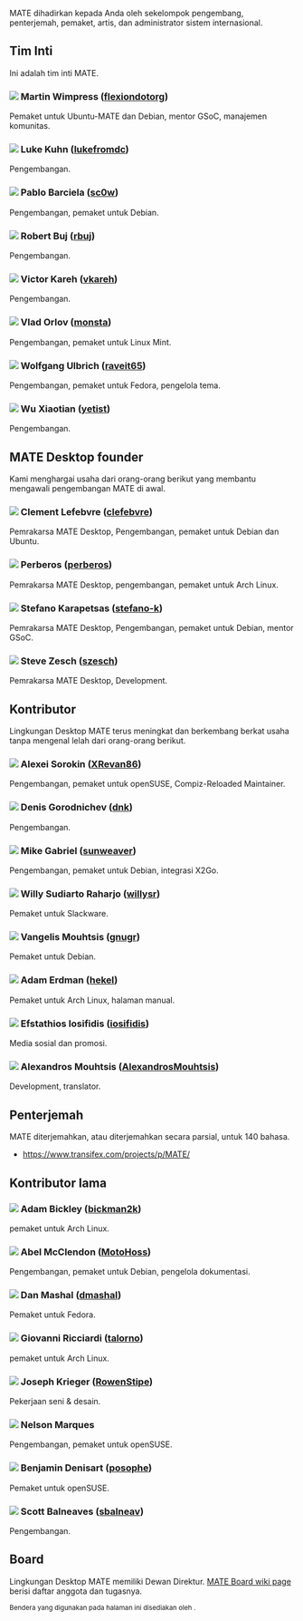 <!--
.. link:
.. description:
.. tags:
.. date: 2011-12-05 07:25:21
.. title: Team
.. slug: team
-->

MATE dihadirkan kepada Anda oleh sekelompok pengembang, penterjemah,
pemaket, artis, dan administrator sistem internasional.

## Tim Inti

Ini adalah tim inti MATE.


### ![](/assets/img/flags/32/United%20Kingdom\(Great%20Britain\).png) Martin Wimpress ([flexiondotorg](https://github.com/flexiondotorg))

Pemaket untuk Ubuntu-MATE dan Debian, mentor GSoC, manajemen komunitas.

### ![](/assets/img/flags/32/USA.png) Luke Kuhn ([lukefromdc](https://github.com/lukefromdc))

Pengembangan.

### ![](/assets/img/flags/32/Galicia.png) Pablo Barciela ([sc0w](https://github.com/sc0w))

Pengembangan, pemaket untuk Debian.

### ![](/assets/img/flags/32/Catalonia.png) Robert Buj ([rbuj](https://github.com/rbuj))

Pengembangan.

### ![](/assets/img/flags/32/Puerto%20Rico.png) Victor Kareh ([vkareh](https://github.com/vkareh))

Pengembangan.

### ![](/assets/img/flags/32/Russian%20Federation.png) Vlad Orlov ([monsta](https://github.com/monsta))

Pengembangan, pemaket untuk Linux Mint.

### ![](/assets/img/flags/32/Germany.png) Wolfgang Ulbrich ([raveit65](https://github.com/raveit65))

Pengembangan, pemaket untuk Fedora, pengelola tema.

### ![](/assets/img/flags/32/China.png) Wu Xiaotian ([yetist](https://github.com/yetist))

Pengembangan.



## MATE Desktop founder

Kami menghargai usaha dari orang-orang berikut yang membantu mengawali 
pengembangan MATE di awal.

### ![](/assets/img/flags/32/France.png) Clement Lefebvre ([clefebvre](https://github.com/clefebvre))

Pemrakarsa MATE Desktop, Pengembangan, pemaket untuk Debian dan Ubuntu.

### ![](/assets/img/flags/32/Argentina.png) Perberos ([perberos](https://github.com/perberos))

Pemrakarsa MATE Desktop, pengembangan, pemaket untuk Arch Linux.

### ![](/assets/img/flags/32/Italy.png) Stefano Karapetsas ([stefano-k](https://github.com/stefano-k))

Pemrakarsa MATE Desktop, Pengembangan, pemaket untuk Debian, mentor GSoC.

### ![](/assets/img/flags/32/USA.png) Steve Zesch ([szesch](https://github.com/szesch))

Pemrakarsa MATE Desktop, Development.



## Kontributor

Lingkungan Desktop MATE terus meningkat dan berkembang berkat usaha tanpa mengenal lelah
dari orang-orang berikut.

### ![](/assets/img/flags/32/Russian%20Federation.png) Alexei Sorokin ([XRevan86](https://github.com/XRevan86))

Pengembangan, pemaket untuk openSUSE, Compiz-Reloaded Maintainer.

### ![](/assets/img/flags/32/Russian%20Federation.png) Denis Gorodnichev ([dnk](https://github.com/dnk))

Pengembangan.

### ![](/assets/img/flags/32/Germany.png) Mike Gabriel ([sunweaver](https://github.com/sunweaver))

Pengembangan, pemaket untuk Debian, integrasi X2Go.

### ![](/assets/img/flags/32/Indonesia.png) Willy Sudiarto Raharjo ([willysr](https://github.com/willysr))

Pemaket untuk Slackware.

### ![](/assets/img/flags/32/Greece.png) Vangelis Mouhtsis ([gnugr](https://github.com/gnugr))

Pemaket untuk Debian.

### ![](/assets/img/flags/32/USA.png) Adam Erdman ([hekel](https://github.com/hekel))

Pemaket untuk Arch Linux, halaman manual.

### ![](/assets/img/flags/32/Greece.png) Efstathios Iosifidis ([iosifidis](https://github.com/iosifidis))

Media sosial dan promosi.

### ![](/assets/img/flags/32/Greece.png) Alexandros Mouhtsis ([AlexandrosMouhtsis](https://github.com/AlexandrosMouhtsis))

Development, translator.



## Penterjemah

MATE diterjemahkan, atau diterjemahkan secara parsial, untuk 140 bahasa.

  * <https://www.transifex.com/projects/p/MATE/>



## Kontributor lama

### ![](/assets/img/flags/32/USA.png) Adam Bickley ([bickman2k](https://github.com/bickman2k))

pemaket untuk Arch Linux.

### ![](/assets/img/flags/32/USA.png) Abel McClendon ([MotoHoss](https://github.com/MotoHoss))

Pengembangan, pemaket untuk Debian, pengelola dokumentasi.

### ![](/assets/img/flags/32/USA.png) Dan Mashal ([dmashal](https://github.com/dmashal))

Pemaket untuk Fedora.

### ![](/assets/img/flags/32/Italy.png) Giovanni Ricciardi ([talorno](https://github.com/talorno))

pemaket untuk Arch Linux.

### ![](/assets/img/flags/32/USA.png) Joseph Krieger ([RowenStipe](https://github.com/RowenStipe))

Pekerjaan seni & desain.

### ![](/assets/img/flags/32/Portugal.png) Nelson Marques

Pengembangan, pemaket untuk openSUSE.

### ![](/assets/img/flags/32/France.png) Benjamin Denisart ([posophe](https://github.com/posophe))

Pemaket untuk openSUSE.

### ![](/assets/img/flags/32/Canada.png) Scott Balneaves ([sbalneav](https://github.com/sbalneav))

Pengembangan.



## Board

Lingkungan Desktop MATE memiliki Dewan Direktur. 
[MATE Board wiki page](https://wiki.mate-desktop.org/#!pages/users.md)
berisi daftar anggota dan tugasnya.

<small>
Bendera yang digunakan pada halaman ini disediakan oleh <http://www.icondrawer.com>.
</small>
